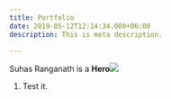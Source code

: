 ```yaml
---
title: Portfolio
date: 2019-05-12T12:14:34.000+06:00
description: This is meta description.

---
```

Suhas Ranganath is a **Hero![](/images/team/member-2.png)**

1. Test it.